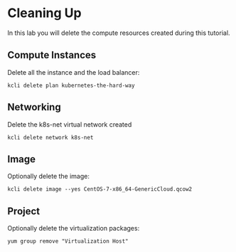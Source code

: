 # Cleaning Up

In this lab you will delete the compute resources created during this tutorial.

## Compute Instances

Delete all the instance and the load balancer:

```
kcli delete plan kubernetes-the-hard-way
```

## Networking

Delete the k8s-net virtual network created

```
kcli delete network k8s-net
```

## Image

Optionally delete the image:

```
kcli delete image --yes CentOS-7-x86_64-GenericCloud.qcow2
```

## Project

Optionally delete the virtualization packages:

```
yum group remove "Virtualization Host"
```
